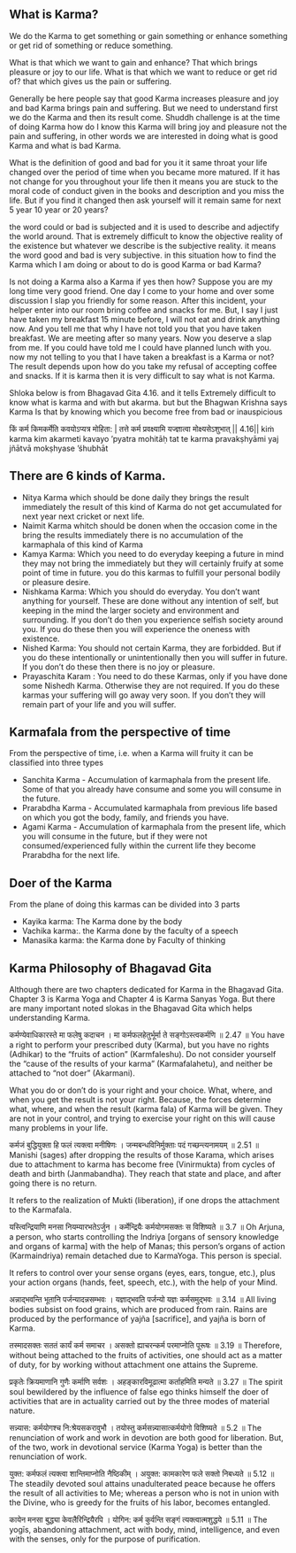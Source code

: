 
## What is Karma? 
We do the Karma to get something or gain something or enhance something or get rid of something or reduce something.

What is that which we want to gain and  enhance? That which brings pleasure or joy to our life.
What is that which we want to reduce or get rid of?  that which gives us the pain or suffering.

Generally be here people say that good Karma increases pleasure and joy and bad Karma brings pain and suffering.  But we need to understand first we do the Karma and then its result come. Shuddh challenge is at the time of doing Karma how do I know this Karma will bring joy and pleasure not the pain and suffering,  in other words we are interested in doing what is good Karma and what is bad Karma.

What is the definition of good and bad for you it it same throat your life changed over the period of time when you became more matured. If it has not change for you throughout your life then it means you are stuck to the moral code of conduct given in the books and description and you miss the life. But if you find it changed then ask yourself will it remain same for next 5 year 10 year or 20 years?

 the word could or bad is subjected and it is used to describe and adjectify the world around. That is extremely difficult to know the objective reality of the existence but whatever we describe is the subjective reality.  it means the word good and bad is very subjective.  in this situation how to find the Karma which I am doing or about to do is good Karma or bad Karma?

Is not doing a Karma also a Karma if yes then how?  Suppose you are my long time very good friend. One day I come to your home and over some discussion I slap you friendly for some reason. After this incident, your helper enter into our room bring coffee and snacks for me. But, I say I just have taken my breakfast 15 minute before, I will not eat and drink anything now.  And you tell me that why I have not told you that you have taken breakfast. We are meeting after so many years. Now you deserve a slap from me. If you could have told me I could have planned lunch with you.  now my not telling to you that I have taken a breakfast is a Karma or not? The result depends upon how do you take my refusal of accepting coffee and snacks. If it is karma then it is very difficult to say what is not Karma. 

Shloka below is from Bhagavad Gita 4.16.  and it tells Extremely difficult to know what is karma and with but akarma.  but but the Bhagwan Krishna says Karma Is that by knowing which you become free from  bad or inauspicious

किं कर्म किमकर्मेति कवयोऽप्यत्र मोहिता: |
तत्ते कर्म प्रवक्ष्यामि यज्ज्ञात्वा मोक्ष्यसेऽशुभात् || 4.16||
kiṁ karma kim akarmeti kavayo ’pyatra mohitāḥ
tat te karma pravakṣhyāmi yaj jñātvā mokṣhyase ’śhubhāt


## There are 6 kinds of Karma.
- Nitya Karma which should be done daily they brings the result immediately the result of this kind of Karma do not get accumulated for next year next cricket or next life.
- Naimit Karma whitch should be donen when the occasion come in the bring the results immediately there is no accumulation of the karmaphala of this kind of Karma
- Kamya Karma: Which you need to do everyday keeping a future in mind they may not bring  the immediately but they will certainly fruify at some point of time in future.  you do this karmas to fulfill your personal bodily or pleasure desire.
- Nishkama Karma: Which you should do everyday. You don’t want anything for yourself. These are done without any intention of self, but keeping in the mind the larger society and environment and surrounding. If you don’t do then you experience selfish society around you. If you do these then you will experience the oneness with existence.
- Nished Karma: You should not certain Karma, they are forbidded. But if you do these intentionally or unintentionally then you will suffer in future. If you don’t do these then there is no joy or pleasure.
- Prayaschita Karam : You need to do these Karmas, only if you have done some Nishedh Karma. Otherwise they are not required. If you do these karmas your suffering will go away very soon. If you don’t they will remain part of your life and you will suffer.

## Karmafala from the perspective of time
From the perspective of time, i.e. when a Karma will fruity it can be classified into three types
- Sanchita Karma - Accumulation of karmaphala from the present life. Some of that you already have consume and some you will consume in the future. 
- Prarabdha Karma - Accumulated karmaphala from previous life based on which you got the body, family, and friends you have.
- Agami Karma -  Accumulation of karmaphala from the present life, which you will consume in the future, but if they were not consumed/experienced fully within the current life they become Prarabdha for the next life. 

## Doer of the Karma 
From the plane of doing this karmas can be divided into 3 parts
- Kayika karma: The Karma done by the body
- Vachika karma:.  the Karma done by the faculty of a speech
- Manasika karma:  the Karma done by Faculty of thinking 

## Karma Philosophy of Bhagavad Gita
Although there are two chapters dedicated for Karma in the Bhagavad Gita. Chapter 3 is Karma Yoga and Chapter 4 is Karma Sanyas Yoga. But there are many important noted slokas in the Bhagavad Gita which helps understanding Karma.

कर्मण्येवाधिकारस्ते मा फलेषु कदाचन ।
मा कर्मफलहेतुर्भूर्मा ते सङ्गोऽस्त्वकर्मणि ॥ 2.47 ॥
You have a right to perform your prescribed duty (Karma), but you have no rights (Adhikar) to the “fruits of action” (Karmfaleshu). Do not consider yourself the “cause of the results of your karma” (Karmafalahetu), and neither be attached to “not doer” (Akarmani).

What you do or don’t do is your right and your choice. What, where, and when you get the result is not your right. Because, the forces determine what, where, and when the result (karma fala) of Karma will be given. They are not in your control, and trying to exercise your right on this will cause many problems in your life.

कर्मजं बुद्धियुक्ता हि फलं त्यक्त्वा मनीषिणः ।
जन्मबन्धविनिर्मुक्ताः पदं गच्छन्त्यनामयम् ॥ 2.51 ॥
Manishi (sages) after dropping the results of those Karama, which arises due to attachment to karma has become free (Vinirmukta) from cycles of death and birth (Janmabandha). They reach that state and place, and after going there is no return.

It refers to the realization of Mukti (liberation), if one drops the attachment to the Karmafala.

यस्त्विन्द्रियाणि मनसा नियम्यारभतेऽर्जुन ।
कर्मेन्द्रियैः कर्मयोगमसक्तः स विशिष्यते ॥ 3.7 ॥
Oh Arjuna, a person, who starts controlling the Indriya [organs of sensory knowledge and organs of karma] with the help of Manas; this person’s organs of action (Karmaindriya) remain detached due to KarmaYoga. This person is special.

It refers to control over your sense organs (eyes, ears, tongue, etc.), plus your action organs (hands, feet, speech, etc.), with the help of your Mind.

अन्नाद्भ‍वन्ति भूतानि पर्जन्यादन्नसम्भवः ।
यज्ञा‍द्भ‍‍वति पर्जन्यो यज्ञः कर्मसमुद्भ‍वः ॥ 3.14 ॥
All living bodies subsist on food grains, which are produced from rain. Rains are produced by the performance of yajña [sacrifice], and yajña is born of Karma.

तस्मादसक्तः सततं कार्यं कर्म समाचर ।
असक्तो ह्याचरन्कर्म परमाप्‍नोति पूरूषः ॥ 3.19 ॥
Therefore, without being attached to the fruits of activities, one should act as a matter of duty, for by working without attachment one attains the Supreme.

प्रकृतेः क्रियमाणानि गुणैः कर्माणि सर्वशः ।
अहङ्कारविमूढात्मा कर्ताहमिति मन्यते ॥ 3.27 ॥
The spirit soul bewildered by the influence of false ego thinks himself the doer of activities that are in actuality carried out by the three modes of material nature.

सन्न्यास: कर्मयोगश्च नि:श्रेयसकरावुभौ ।
तयोस्तु कर्मसन्न्यासात्कर्मयोगो विशिष्यते ॥ 5.2 ॥
The renunciation of work and work in devotion are both good for liberation. But, of the two, work in devotional service (Karma Yoga) is better than the renunciation of work.

युक्त: कर्मफलं त्यक्त्वा शान्तिमाप्‍नोति नैष्ठिकीम् ।
अयुक्त: कामकारेण फले सक्तो निबध्यते ॥ 5.12 ॥
The steadily devoted soul attains unadulterated peace because he offers the result of all activities to Me; whereas a person who is not in union with the Divine, who is greedy for the fruits of his labor, becomes entangled.

कायेन मनसा बुद्ध्या केवलैरिन्द्रियैरपि ।
योगिन: कर्म कुर्वन्ति सङ्गं त्यक्त्वात्म‍श‍ुद्धये ॥ 5.11 ॥
The yogīs, abandoning attachment, act with body, mind, intelligence, and even with the senses, only for the purpose of purification.

